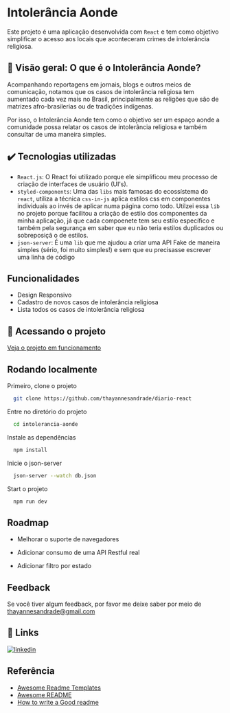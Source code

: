 
# Intolerância Aonde

Este projeto é uma aplicação desenvolvida com `React` e tem como objetivo simplificar o acesso aos locais que aconteceram crimes de intolerância religiosa.


## 🧠 Visão geral: O que é o Intolerância Aonde?

Acompanhando reportagens em jornais, blogs e outros meios de comunicação, notamos que os casos de intolerância religiosa tem aumentado cada vez mais no Brasil, principalmente as religões que são de matrizes afro-brasilerias ou de tradições indígenas.

Por isso, o Intolerância Aonde tem como o objetivo ser um espaço aonde a comunidade possa relatar os casos de intolerância religiosa e também consultar de uma maneira simples.
## ✔️ Tecnologias utilizadas

- `React.js`: O React foi utilizado porque ele simplificou meu processo de criação de interfaces de usuário (UI's).
- `styled-components`: Uma das `libs` mais famosas do ecossístema do `react`, utiliza a técnica `css-in-js` aplica estilos css em componentes individuais ao invés de aplicar numa página como todo. Utilzei essa `lib` no projeto porque facilitou a criação de estilo dos componentes da minha aplicação, já que cada compoenete tem seu estilo específico e também pela segurança em saber que eu não teria estilos duplicados ou sobreposiçã o de estilos.
- `json-server`: É uma `lib` que me ajudou a criar uma API Fake de maneira simples (sério, foi muito simples!) e sem que eu precisasse escrever uma linha de código

## Funcionalidades

- Design Responsivo
- Cadastro de novos casos de intolerância religiosa
- Lista todos os casos de intolerância religiosa



## 📁 Acessando o projeto

[Veja o projeto em funcionamento](https://intolerancia-aonde.netlify.app/)


## Rodando localmente

Primeiro, clone o projeto

```bash
  git clone https://github.com/thayannesandrade/diario-react
```

Entre no diretório do projeto

```bash
  cd intolerancia-aonde
```

Instale as dependências

```bash
  npm install
```

Inicie o json-server

```bash
  json-server --watch db.json
```


Start o projeto

```bash
  npm run dev
```


## Roadmap

- Melhorar o suporte de navegadores

- Adicionar consumo de uma API Restful real

- Adicionar filtro por estado


## Feedback

Se você tiver algum feedback, por favor me deixe saber por meio de thayannesandrade@gmail.com


## 🔗 Links

[![linkedin](https://img.shields.io/badge/linkedin-0A66C2?style=for-the-badge&logo=linkedin&logoColor=white)](https://www.linkedin.com/in/thayanne-andrade/)



## Referência

 - [Awesome Readme Templates](https://awesomeopensource.com/project/elangosundar/awesome-README-templates)
 - [Awesome README](https://github.com/matiassingers/awesome-readme)
 - [How to write a Good readme](https://bulldogjob.com/news/449-how-to-write-a-good-readme-for-your-github-project)

